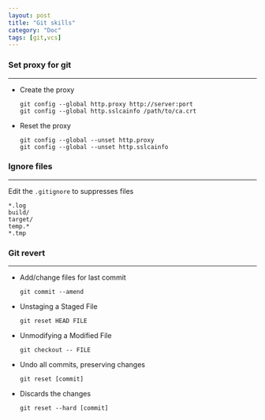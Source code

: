 ```yaml
---
layout: post
title: "Git skills"
category: "Doc"
tags: [git,vcs]
---
```


### Set proxy for git ###
--------------

- Create the proxy

  ```
  git config --global http.proxy http://server:port
  git config --global http.sslcainfo /path/to/ca.crt
  ```

- Reset the proxy

  ```
  git config --global --unset http.proxy
  git config --global --unset http.sslcainfo
  ```

### Ignore files ###
--------------

Edit the `.gitignore` to suppresses files

```
*.log
build/
target/
temp.*
*.tmp
```

### Git revert ###
---------------------

- Add/change files for last commit

  ```
  git commit --amend
  ```

- Unstaging a Staged File

  ```
  git reset HEAD FILE
  ```

- Unmodifying a Modified File

  ```
  git checkout -- FILE
  ```

- Undo all commits, preserving changes

  ```
  git reset [commit]
  ```

- Discards the changes

  ```
  git reset --hard [commit]
  ```

